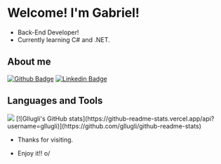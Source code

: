 # Welcome! I'm Gabriel!

- Back-End Developer!
- Currently learning C# and .NET.

## About me

[![Github Badge](https://img.shields.io/badge/-Github-000?style=flat-square&logo=Github&logoColor=white&link=LINK_GIT)](https://github.com/gllugli) [![Linkedin Badge](https://img.shields.io/badge/-LinkedIn-blue?style=flat-square&logo=Linkedin&logoColor=white&link=LINK_LINKEDIN)](https://www.linkedin.com/in/gabriel-lars%C3%A3o-lugli-344182372/)

## Languages and Tools
<img src="https://github-readme-stats.vercel.app/api/top-langs/?username=gllugli"/>
[![Gllugli's GitHub stats](https://github-readme-stats.vercel.app/api?username=gllugli)](https://github.com/gllugli/github-readme-stats)

- Thanks for visiting.

- Enjoy it!! o/



